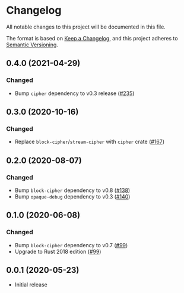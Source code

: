 # Changelog

All notable changes to this project will be documented in this file.

The format is based on [Keep a Changelog](https://keepachangelog.com/en/1.0.0/),
and this project adheres to [Semantic Versioning](https://semver.org/spec/v2.0.0.html).

## 0.4.0 (2021-04-29)
### Changed
- Bump `cipher` dependency to v0.3 release ([#235])

[#235]: https://github.com/RustCrypto/block-ciphers/pull/235

## 0.3.0 (2020-10-16)
### Changed
- Replace `block-cipher`/`stream-cipher` with `cipher` crate ([#167])

[#167]: https://github.com/RustCrypto/block-ciphers/pull/167

## 0.2.0 (2020-08-07)
### Changed
- Bump `block-cipher` dependency to v0.8 ([#138])
- Bump `opaque-debug` dependency to v0.3 ([#140])

[#138]: https://github.com/RustCrypto/block-ciphers/pull/138
[#140]: https://github.com/RustCrypto/block-ciphers/pull/140

## 0.1.0 (2020-06-08)
### Changed
- Bump `block-cipher` dependency to v0.7 ([#99])
- Upgrade to Rust 2018 edition ([#99])

[#99]: https://github.com/RustCrypto/block-ciphers/pull/99

## 0.0.1 (2020-05-23)
- Initial release
